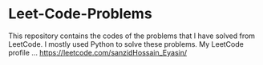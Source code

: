 # Leet-Code-Problems
This repository contains the codes of the problems that I have solved from LeetCode. I mostly used Python to solve these problems.
My LeetCode profile ... https://leetcode.com/sanzidHossain_Eyasin/
